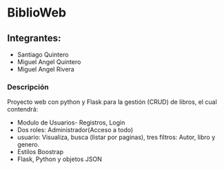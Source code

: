 # BiblioWeb

## Integrantes:
- Santiago Quintero
- Miguel Angel Quintero
- Miguel Angel Rivera


### Descripción

Proyecto web con python y Flask para la gestión (CRUD) de libros, el cual contendrá:

- Modulo de Usuarios- Registros, Login
- Dos roles: Administrador(Acceso a todo)
- usuario: Visualiza, busca (listar por paginas), tres filtros: Autor, libro y genero.
- Estilos Boostrap
- Flask, Python y objetos JSON